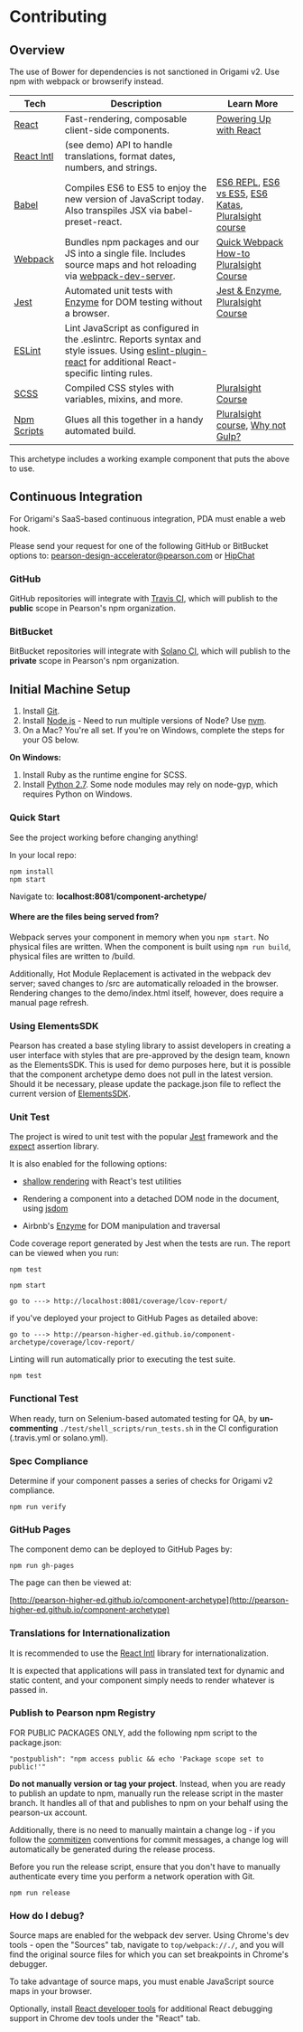 # Contributing

## Overview

The use of Bower for dependencies is not sanctioned in Origami v2. Use npm with webpack or browserify instead.

| **Tech** | **Description** |**Learn More**|
|----------|-------|---|
| [React](https://facebook.github.io/react/)  |   Fast-rendering, composable client-side components.    | [Powering Up with React](https://www.codeschool.com/courses/powering-up-with-react) |
| [React Intl](https://github.com/yahoo/react-intl/wiki) | (see demo) API to handle translations, format dates, numbers, and strings. | |
| [Babel](http://babeljs.io) |  Compiles ES6 to ES5 to enjoy the new version of JavaScript today. Also transpiles JSX via babel-preset-react. | [ES6 REPL](https://babeljs.io/repl/), [ES6 vs ES5](http://es6-features.org), [ES6 Katas](http://es6katas.org), [Pluralsight course](https://www.pluralsight.com/courses/javascript-fundamentals-es6)    |
| [Webpack](http://webpack.github.io) | Bundles npm packages and our JS into a single file. Includes source maps and hot reloading via [webpack-dev-server](https://webpack.github.io/docs/webpack-dev-server.html). | [Quick Webpack How-to](https://github.com/petehunt/webpack-howto) [Pluralsight Course](https://www.pluralsight.com/courses/webpack-fundamentals)|
| [Jest](https://facebook.github.io/jest/) | Automated unit tests with [Enzyme](http://airbnb.io/enzyme/) for DOM testing without a browser. | [Jest & Enzyme](https://www.codementor.io/vijayst/unit-testing-react-components-jest-or-enzyme-du1087lh8), [Pluralsight Course](https://www.pluralsight.com/courses/jest-mastering-react-testing) |
| [ESLint](http://eslint.org/) | Lint JavaScript as configured in the .eslintrc. Reports syntax and style issues. Using [eslint-plugin-react](https://github.com/yannickcr/eslint-plugin-react) for additional React-specific linting rules. | |
| [SCSS](http://sass-lang.com/documentation/file.SCSS_FOR_SASS_USERS.html) | Compiled CSS styles with variables, mixins, and more. | [Pluralsight Course](https://www.pluralsight.com/courses/better-css)|
| [Npm Scripts](https://docs.npmjs.com/misc/scripts) | Glues all this together in a handy automated build. | [Pluralsight course](https://www.pluralsight.com/courses/npm-build-tool-introduction), [Why not Gulp?](https://medium.com/@housecor/why-i-left-gulp-and-grunt-for-npm-scripts-3d6853dd22b8#.vtaziro8n)  |

This archetype includes a working example component that puts the above to use.

## Continuous Integration

For Origami's SaaS-based continuous integration, PDA must enable a web hook.

Please send your request for one of the following GitHub or BitBucket options to: pearson-design-accelerator@pearson.com
or [HipChat](https://pearson.hipchat.com/chat/room/1469228)

### GitHub

GitHub repositories will integrate with [Travis CI](https://travis-ci.org/Pearson-Higher-Ed/), which will publish to the
 **public** scope in Pearson's npm organization.

### BitBucket

BitBucket repositories will integrate with [Solano CI](https://ci.solanolabs.com), which will publish to the **private**
scope in Pearson's npm organization.

## Initial Machine Setup
1. Install [Git](https://git-scm.com/downloads).
2. Install [Node.js](https://nodejs.org) - Need to run multiple versions of Node? Use [nvm](https://github.com/creationix/nvm).
3. On a Mac? You're all set. If you're on Windows, complete the steps for your OS below.

**On Windows:**

1. Install Ruby as the runtime engine for SCSS.
2. Install [Python 2.7](https://www.python.org/downloads/). Some node modules may rely on node-gyp, which requires Python on Windows.

### Quick Start

See the project working before changing anything!

In your local repo:

    npm install
    npm start

Navigate to: **localhost:8081/component-archetype/**

#### Where are the files being served from?

Webpack serves your component in memory when you `npm start`. No physical files are written. When the component is
built using `npm run build`, physical files are written to /build.

Additionally, Hot Module Replacement is activated in the webpack dev server; saved changes to /src are automatically
reloaded in the browser.  Rendering changes to the demo/index.html itself, however, does require a manual page refresh.

### Using ElementsSDK

Pearson has created a base styling library to assist developers in creating a user interface with styles that are
pre-approved by the design team, known as the ElementsSDK.  This is used for demo purposes here, but it is possible that
the component archetype demo does not pull in the latest version.  Should it be necessary, please update the package.json
file to reflect the current version of [ElementsSDK](https://github.com/Pearson-Higher-Ed/elements).


### Unit Test

The project is wired to unit test with the popular [Jest](https://facebook.github.io/jest/) framework and the [expect](https://github.com/mjackson/expect) assertion library.

It is also enabled for the following options:

- [shallow rendering](https://facebook.github.io/react/docs/test-utils.html#shallow-rendering) with React's test utilities

- Rendering a component into a detached DOM node in the document, using [jsdom](http://jaketrent.com/post/testing-react-with-jsdom/)

- Airbnb's [Enzyme](http://airbnb.io/enzyme/) for DOM manipulation and traversal

Code coverage report generated by Jest when the tests are run.  The report can be viewed when you run:

    npm test

    npm start

    go to ---> http://localhost:8081/coverage/lcov-report/

if you've deployed your project to GitHub Pages as detailed above:

    go to ---> http://pearson-higher-ed.github.io/component-archetype/coverage/lcov-report/

Linting will run automatically prior to executing the test suite.

    npm test

### Functional Test

When ready, turn on Selenium-based automated testing for QA, by **un-commenting** `./test/shell_scripts/run_tests.sh`
in the CI configuration (.travis.yml or solano.yml).

### Spec Compliance

Determine if your component passes a series of checks for Origami v2 compliance.

    npm run verify

### GitHub Pages
The component demo can be deployed to GitHub Pages by:

    npm run gh-pages

The page can then be viewed at:

  [http://pearson-higher-ed.github.io/component-archetype](http://pearson-higher-ed.github.io/component-archetype)

### Translations for Internationalization

It is recommended to use the [React Intl](https://github.com/yahoo/react-intl/wiki) library for internationalization.

It is expected that applications will pass in translated text for dynamic and static content, and your component simply
needs to render whatever is passed in.

### Publish to Pearson npm Registry

FOR PUBLIC PACKAGES ONLY, add the following npm script to the package.json:

    "postpublish": "npm access public && echo 'Package scope set to public!'"

**Do not manually version or tag your project**. Instead, when you are ready to publish an update to npm, manually run
the release script in the master branch. It handles all of that and publishes to npm on your behalf using the
pearson-ux account.

Additionally, there is no need to manually maintain a change log - if you follow the
[commitizen](https://commitizen.github.io/cz-cli/) conventions for commit messages, a change log will automatically be
generated during the release process.

Before you run the release script, ensure that you don't have to manually authenticate every time you perform a network
operation with Git.

    npm run release

### How do I debug?

Source maps are enabled for the webpack dev server. Using Chrome's dev tools - open the "Sources" tab, navigate to
`top/webpack://./`, and you will find the original source files for which you can set breakpoints in Chrome's debugger.

To take advantage of source maps, you must enable JavaScript source maps in your browser.

Optionally, install [React developer tools](https://chrome.google.com/webstore/detail/react-developer-tools/fmkadmapgofadopljbjfkapdkoienihi?hl=en)
for additional React debugging support in Chrome dev tools under the "React" tab.
